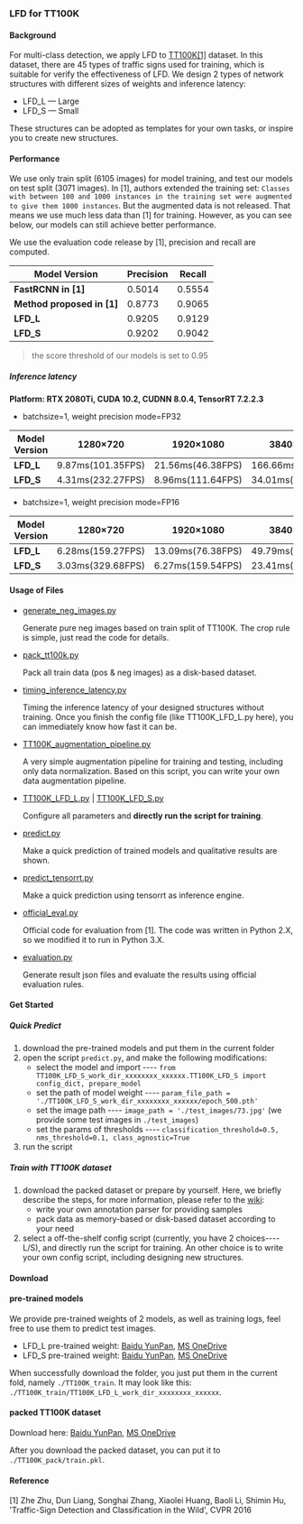 ### LFD for TT100K

#### Background
For multi-class detection, we apply LFD to [TT100K[1]](http://cg.cs.tsinghua.edu.cn/traffic-sign/) dataset. In this dataset, there are 45 types of traffic signs used for training,
which is suitable for verify the effectiveness of LFD. We design 2 types of network structures with different sizes of weights and inference latency:
* LFD_L — Large
* LFD_S — Small

These structures can be adopted as templates for your own tasks, or inspire you to create new structures.

#### Performance
We use only train split (6105 images) for model training, and test our models on test split (3071 images). In [1], authors extended the training set: `Classes with
between 100 and 1000 instances in the training set were augmented to give them 1000 instances`. But the augmented data is not released. That means we use much less
data than [1] for training. However, as you can see below, our models can still achieve better performance.

We use the evaluation code release by [1], precision and recall are computed.

Model Version|Precision|Recall
------|--------|----------
**FastRCNN in [1]**|0.5014    |0.5554
**Method proposed in [1]**|0.8773 | 0.9065
**LFD_L**|0.9205 |0.9129 
**LFD_S**|0.9202 |0.9042 
> the score threshold of our models is set to 0.95

##### Inference latency

**Platform: RTX 2080Ti, CUDA 10.2, CUDNN 8.0.4, TensorRT 7.2.2.3**

* batchsize=1, weight precision mode=FP32

Model Version|1280×720|1920×1080|3840×2160
-------------|-------|-------|--------
**LFD_L**|9.87ms(101.35FPS)|21.56ms(46.38FPS)|166.66ms(6.00FPS)
**LFD_S**|4.31ms(232.27FPS)|8.96ms(111.64FPS)|34.01ms(29.36FPS)

* batchsize=1, weight precision mode=FP16

Model Version|1280×720|1920×1080|3840×2160
-------------|-------|-------|--------
**LFD_L**|6.28ms(159.27FPS)|13.09ms(76.38FPS)|49.79ms(20.09FPS)
**LFD_S**|3.03ms(329.68FPS)|6.27ms(159.54FPS)|23.41ms(42.72FPS)


#### Usage of Files
* [generate_neg_images.py](./generate_neg_images.py) 
    
  Generate pure neg images based on train split of TT100K. The crop rule is simple, just read the code for details.
 
* [pack_tt100k.py](./pack_tt100k.py)
  
  Pack all train data (pos & neg images) as a disk-based dataset.
 
* [timing_inference_latency.py](./timing_inference_latency.py)

  Timing the inference latency of your designed structures without training. 
  Once you finish the config file (like TT100K_LFD_L.py here), you can immediately know how fast it can be.
 
* [TT100K_augmentation_pipeline.py](./TT100K_augmentation_pipeline.py)

  A very simple augmentation pipeline for training and testing, including only data normalization. Based on this script, you can write your own 
  data augmentation pipeline.
 
* [TT100K_LFD_L.py](./TT100K_LFD_L.py) | [TT100K_LFD_S.py](./TT100K_LFD_S.py)
  
  Configure all parameters and **directly run the script for training**.

* [predict.py](./predict.py)

  Make a quick prediction of trained models and qualitative results are shown.
 
* [predict_tensorrt.py](./predict_tensorrt.py)

  Make a quick prediction using tensorrt as inference engine.

* [official_eval.py](./official_eval.py)
  
  Official code for evaluation from [1]. The code was written in Python 2.X, so we modified it to run in Python 3.X.

* [evaluation.py](./evaluation.py)

  Generate result json files and evaluate the results using official evaluation rules.
  
#### Get Started
##### Quick Predict
1. download the pre-trained models and put them in the current folder
2. open the script `predict.py`, and make the following modifications:
    * select the model and import ---- `from TT100K_LFD_S_work_dir_xxxxxxxx_xxxxxx.TT100K_LFD_S import config_dict, prepare_model`
    * set the path of model weight ---- `param_file_path = './TT100K_LFD_S_work_dir_xxxxxxxx_xxxxxx/epoch_500.pth'`
    * set the image path ---- `image_path = './test_images/73.jpg'` (we provide some test images in `./test_images`)
    * set the params of thresholds ---- `classification_threshold=0.5, nms_threshold=0.1, class_agnostic=True`
3. run the script

##### Train with TT100K dataset
1. download the packed dataset or prepare by yourself. Here, we briefly describe the steps, for more information, please refer to the [wiki]():
    * write your own annotation parser for providing samples 
    * pack data as memory-based or disk-based dataset according to your need
2. select a off-the-shelf config script (currently, you have 2 choices----L/S), and directly run the script for training.
An other choice is to write your own config script, including designing new structures. 

#### Download
#### pre-trained models

We provide pre-trained weights of 2 models, as well as training logs, feel free to use them to predict test images. 

* LFD_L pre-trained weight: [Baidu YunPan](),  [MS OneDrive]()
* LFD_S pre-trained weight: [Baidu YunPan](),  [MS OneDrive]()

When successfully download the folder, you just put them in the current fold, namely `./TT100K_train`. It may look like this:
`./TT100K_train/TT100K_LFD_L_work_dir_xxxxxxxx_xxxxxx`.

#### packed TT100K dataset
Download here: [Baidu YunPan](),  [MS OneDrive]()

After you download the packed dataset, you can put it to `./TT100K_pack/train.pkl`.

#### Reference
[1] Zhe Zhu, Dun Liang, Songhai Zhang, Xiaolei Huang, Baoli Li, Shimin Hu, 'Traffic-Sign Detection and Classification in the Wild', CVPR 2016
